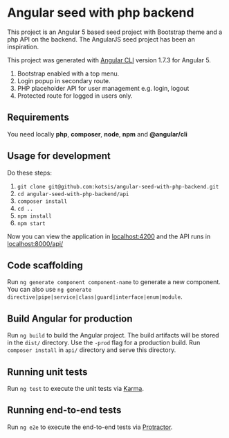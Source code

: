 # Angular seed with php backend
This project is an Angular 5 based seed project with Bootstrap theme and a php API on the backend. The AngularJS seed project has been an inspiration.

This project was generated with [Angular CLI](https://github.com/angular/angular-cli) version 1.7.3 for Angular 5.

1. Bootstrap enabled with a top menu.
2. Login popup in secondary route.
3. PHP placeholder API for user management e.g. login, logout
4. Protected route for logged in users only.

## Requirements
You need locally **php**, **composer**, **node**, **npm** and **@angular/cli**

## Usage for development
Do these steps:

1. `git clone git@github.com:kotsis/angular-seed-with-php-backend.git`
2. `cd angular-seed-with-php-backend/api`
3. `composer install`
4. `cd ..`
5. `npm install`
6. `npm start`

Now you can view the application in [localhost:4200](http://localhost:4200) and the API runs in [localhost:8000/api/](http://localhost:8000/api/)


## Code scaffolding

Run `ng generate component component-name` to generate a new component. You can also use `ng generate directive|pipe|service|class|guard|interface|enum|module`.

## Build Angular for production

Run `ng build` to build the Angular project. The build artifacts will be stored in the `dist/` directory. Use the `-prod` flag for a production build.
Run `composer install` in `api/` directory and serve this directory.

## Running unit tests

Run `ng test` to execute the unit tests via [Karma](https://karma-runner.github.io).

## Running end-to-end tests

Run `ng e2e` to execute the end-to-end tests via [Protractor](http://www.protractortest.org/).


